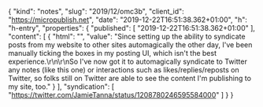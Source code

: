 {
  "kind": "notes",
  "slug": "2019/12/omc3b",
  "client_id": "https://micropublish.net",
  "date": "2019-12-22T16:51:38.362+01:00",
  "h": "h-entry",
  "properties": {
    "published": [
      "2019-12-22T16:51:38.362+01:00"
    ],
    "content": [
      {
        "html": "",
        "value": "Since setting up the ability to syndicate posts from my website to other sites automagically the other day, I've been manually ticking the boxes in my posting UI, which isn't the best experience.\r\n\r\nSo I've now got it to automagically syndicate to Twitter any notes (like this one) or interactions such as likes/replies/reposts on Twitter, so folks still on Twitter are able to see the content I'm publishing to my site, too."
      }
    ],
    "syndication": [
      "https://twitter.com/JamieTanna/status/1208780246595584000"
    ]
  }
}

